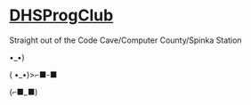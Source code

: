 # [DHSProgClub](http://dhsprogramming.com/)
Straight out of the Code Cave/Computer County/Spinka Station

•_•)

( •_•)>⌐■-■

(⌐■_■)
